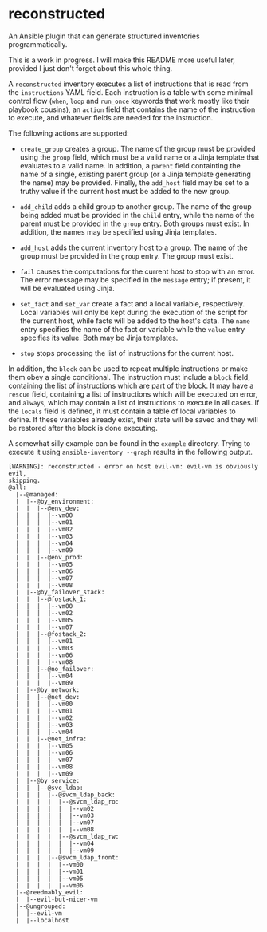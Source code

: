 reconstructed
=============

An Ansible plugin that can generate structured inventories programmatically.

This is a work in progress. I will make this README more useful later, provided
I just don't forget about this whole thing.

A `reconstructed` inventory executes a list of instructions that is read
from the `instructions` YAML field. Each instruction is a table with some
minimal control flow (`when`, `loop` and `run_once` keywords that work mostly
like their playbook cousins), an `action` field that contains the name of the
instruction to execute, and whatever fields are needed for the instruction.

The following actions are supported:

  * `create_group` creates a group. The name of the group must be
    provided using the `group` field, which must be a valid name or a
    Jinja template that evaluates to a valid name. In addition, a
    `parent` field containting the name of a single, existing parent
    group (or a Jinja template generating the name) may be provided.
    Finally, the `add_host` field may be set to a truthy value if the
    current host must be added to the new group.

  * `add_child` adds a child group to another group. The name of the
    group being added must be provided in the `child` entry, while
    the name of the parent must be provided in the `group` entry. Both
    groups must exist. In addition, the names may be specified using
    Jinja templates.

  * `add_host` adds the current inventory host to a group. The name
    of the group must be provided in the `group` entry. The group
    must exist.

  * `fail` causes the computations for the current host to stop with
    an error. The error message may be specified in the `message`
    entry; if present, it will be evaluated using Jinja.

  * `set_fact` and `set_var` create a fact and a local variable,
    respectively. Local variables will only be kept during the execution
    of the script for the current host, while facts will be added to the
    host's data. The `name` entry specifies the name of the fact or
    variable while the `value` entry specifies its value. Both may be
    Jinja templates.

  * `stop` stops processing the list of instructions for the current
    host.

In addition, the `block` can be used to repeat multiple instructions or make
them obey a single conditional. The instruction must include a `block` field,
containing the list of instructions which are part of the block. It may have
a `rescue` field, containing a list of instructions which will be executed on
error, and `always`, which may contain a list of instructions to execute in
all cases. If the `locals` field is defined, it must contain a table of local
variables to define. If these variables already exist, their state will be
saved and they will be restored after the block is done executing.

A somewhat silly example can be found in the `example` directory. Trying to
execute it using `ansible-inventory --graph` results in the following output.

```
[WARNING]: reconstructed - error on host evil-vm: evil-vm is obviously evil,
skipping.
@all:
  |--@managed:
  |  |--@by_environment:
  |  |  |--@env_dev:
  |  |  |  |--vm00
  |  |  |  |--vm01
  |  |  |  |--vm02
  |  |  |  |--vm03
  |  |  |  |--vm04
  |  |  |  |--vm09
  |  |  |--@env_prod:
  |  |  |  |--vm05
  |  |  |  |--vm06
  |  |  |  |--vm07
  |  |  |  |--vm08
  |  |--@by_failover_stack:
  |  |  |--@fostack_1:
  |  |  |  |--vm00
  |  |  |  |--vm02
  |  |  |  |--vm05
  |  |  |  |--vm07
  |  |  |--@fostack_2:
  |  |  |  |--vm01
  |  |  |  |--vm03
  |  |  |  |--vm06
  |  |  |  |--vm08
  |  |  |--@no_failover:
  |  |  |  |--vm04
  |  |  |  |--vm09
  |  |--@by_network:
  |  |  |--@net_dev:
  |  |  |  |--vm00
  |  |  |  |--vm01
  |  |  |  |--vm02
  |  |  |  |--vm03
  |  |  |  |--vm04
  |  |  |--@net_infra:
  |  |  |  |--vm05
  |  |  |  |--vm06
  |  |  |  |--vm07
  |  |  |  |--vm08
  |  |  |  |--vm09
  |  |--@by_service:
  |  |  |--@svc_ldap:
  |  |  |  |--@svcm_ldap_back:
  |  |  |  |  |--@svcm_ldap_ro:
  |  |  |  |  |  |--vm02
  |  |  |  |  |  |--vm03
  |  |  |  |  |  |--vm07
  |  |  |  |  |  |--vm08
  |  |  |  |  |--@svcm_ldap_rw:
  |  |  |  |  |  |--vm04
  |  |  |  |  |  |--vm09
  |  |  |  |--@svcm_ldap_front:
  |  |  |  |  |--vm00
  |  |  |  |  |--vm01
  |  |  |  |  |--vm05
  |  |  |  |  |--vm06
  |--@reedmably_evil:
  |  |--evil-but-nicer-vm
  |--@ungrouped:
  |  |--evil-vm
  |  |--localhost
```
